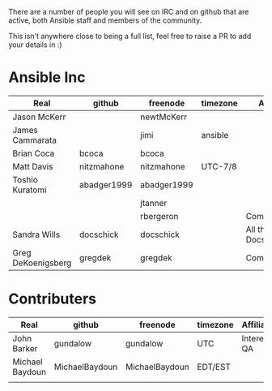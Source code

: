 There are a number of people you will see on IRC and on github that are active, both Ansible staff and members of the community.

This isn't anywhere close to being a full list, feel free to raise a PR to add your details in :)

# Ansible Inc

| Real               | github         | freenode       | timezone | Area             |
|--------------------|----------------|----------------|----------|------------------|
| Jason McKerr       |                | newtMcKerr     |          |                  |
| James Cammarata    |                | jimi|ansible   |          |                  |
| Brian Coca         | bcoca          | bcoca          |          |                  |
| Matt Davis         | nitzmahone     | nitzmahone     | UTC-7/8  |                  |
| Toshio Kuratomi    | abadger1999    | abadger1999    |          |                  |
|                    |                | jtanner        |          |                  |
|                    |                | rbergeron      |          | Community                |
| Sandra Wills       | docschick      | docschick      |          | All things Docs  |
| Greg DeKoenigsberg | gregdek        | gregdek        |          | Community         |


# Contributers

| Real               | github         | freenode       | timezone | Affiliation      |
|--------------------|----------------|----------------|----------|------------------|
| John Barker        | gundalow       | gundalow       | UTC      | Interest in QA   |
| Michael Baydoun    | MichaelBaydoun | MichaelBaydoun | EDT/EST  |                  |
|                    |                |                |          |                  |

